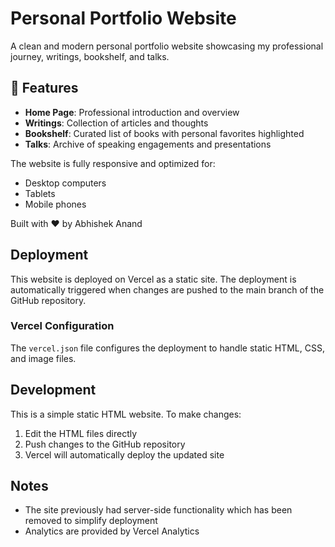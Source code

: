 # Personal Portfolio Website

A clean and modern personal portfolio website showcasing my professional journey, writings, bookshelf, and talks.

## 🌟 Features
- **Home Page**: Professional introduction and overview
- **Writings**: Collection of articles and thoughts
- **Bookshelf**: Curated list of books with personal favorites highlighted
- **Talks**: Archive of speaking engagements and presentations

The website is fully responsive and optimized for:
- Desktop computers
- Tablets
- Mobile phones

Built with ❤️ by Abhishek Anand

## Deployment

This website is deployed on Vercel as a static site. The deployment is automatically triggered when changes are pushed to the main branch of the GitHub repository.

### Vercel Configuration

The `vercel.json` file configures the deployment to handle static HTML, CSS, and image files.

## Development

This is a simple static HTML website. To make changes:

1. Edit the HTML files directly
2. Push changes to the GitHub repository
3. Vercel will automatically deploy the updated site

## Notes

- The site previously had server-side functionality which has been removed to simplify deployment
- Analytics are provided by Vercel Analytics
